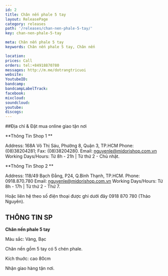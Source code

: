 ```yaml
---
id: 2
title: Chân nến phale 5 tay
layout: ReleasePage
category: releases
path: '/releases/chan-nen-phale-5-tay/'
key: chan-nen-phale-5-tay

meta: Chân nến phale 5 tay
keywords: Chân nến phale 5 tay, Chân nến

location: 
prices: Call
orders: tel:+84918870780
messages: http://m.me/dotrangtricuoi
website: 
YoutubeID: 
bandcamp: 
bandcampLabelTrack: 
facebook: 
mixcloud: 
soundcloud: 
youtube: 
discogs: 
---
```


##Địa chỉ & Đặt mua online giao tận nơi

**Thông Tin Shop 1 **

Address: 168A Võ Thị Sáu, Phường 8, Quận 3, TP.HCM Phone: (08)38204281; Fax: (08)38204280. Email: nguyenle@midorishop.com.vn Working Days/Hours: Từ 8h - 21h | Từ thứ 2 - Chủ nhật.

**Thông Tin Shop 2 **

Address: 118/49 Bạch Đằng, P24, Q.Bình Thạnh, TP.HCM. Phone: 0918.870.780 Email: nguyenle@midorishop.com.vn Working Days/Hours: Từ 8h - 17h | Từ thứ 2 - Thứ 7.

Hoặc liên hệ theo số điện thoại được ghi dưới đây 0918 870 780 (Thảo Nguyên).

## THÔNG TIN SP

**Chân nến phale 5 tay**

Màu sắc: Vàng, Bạc

Chân nến gồm 5 tay có 5 chén phale.

Kích thuớc: cao 80cm

Nhận giao hàng tận nơi.

